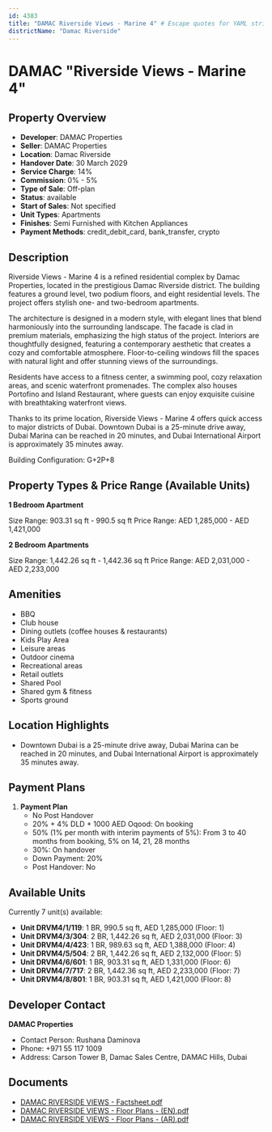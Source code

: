 ```yaml
---
id: 4383
title: "DAMAC Riverside Views - Marine 4" # Escape quotes for YAML string
districtName: "Damac Riverside"
---
```


# DAMAC "Riverside Views - Marine 4"

## Property Overview
- **Developer**: DAMAC Properties
- **Seller**: DAMAC Properties
- **Location**: Damac Riverside
- **Handover Date**: 30 March 2029
- **Service Charge**: 14%
- **Commission**: 0% - 5%
- **Type of Sale**: Off-plan
- **Status**: available
- **Start of Sales**: Not specified
- **Unit Types**: Apartments
- **Finishes**: Semi Furnished with Kitchen Appliances
- **Payment Methods**: credit_debit_card, bank_transfer, crypto

## Description
Riverside Views - Marine 4 is a refined residential complex by Damac Properties, located in the prestigious Damac Riverside district. The building features a ground level, two podium floors, and eight residential levels. The project offers stylish one- and two-bedroom apartments.

The architecture is designed in a modern style, with elegant lines that blend harmoniously into the surrounding landscape. The facade is clad in premium materials, emphasizing the high status of the project. Interiors are thoughtfully designed, featuring a contemporary aesthetic that creates a cozy and comfortable atmosphere. Floor-to-ceiling windows fill the spaces with natural light and offer stunning views of the surroundings.

Residents have access to a fitness center, a swimming pool, cozy relaxation areas, and scenic waterfront promenades. The complex also houses Portofino and Island Restaurant, where guests can enjoy exquisite cuisine with breathtaking waterfront views.

Thanks to its prime location, Riverside Views - Marine 4 offers quick access to major districts of Dubai. Downtown Dubai is a 25-minute drive away, Dubai Marina can be reached in 20 minutes, and Dubai International Airport is approximately 35 minutes away.

Building Configuration: G+2P+8

## Property Types & Price Range (Available Units)
**1 Bedroom Apartment**

Size Range: 903.31 sq ft - 990.5 sq ft
Price Range: AED 1,285,000 - AED 1,421,000

**2 Bedroom Apartments**

Size Range: 1,442.26 sq ft - 1,442.36 sq ft
Price Range: AED 2,031,000 - AED 2,233,000

## Amenities
- BBQ
- Club house
- Dining outlets  (coffee houses & restaurants)
- Kids Play Area
- Leisure areas
- Outdoor cinema
- Recreational areas
- Retail outlets
- Shared Pool
- Shared gym & fitness
- Sports ground

## Location Highlights
- Downtown Dubai is a 25-minute drive away, Dubai Marina can be reached in 20 minutes, and Dubai International Airport is approximately 35 minutes away.

## Payment Plans
1. **Payment Plan**
   - No Post Handover
   - 20% + 4% DLD + 1000 AED Oqood: On booking
   - 50% (1% per month with interim payments of 5%): From 3 to 40 months from booking, 5% on 14, 21, 28 months
   - 30%: On handover
   - Down Payment: 20%
   - Post Handover: No

## Available Units
Currently 7 unit(s) available:
- **Unit DRVM4/1/119**: 1 BR, 990.5 sq ft, AED 1,285,000 (Floor: 1)
- **Unit DRVM4/3/304**: 2 BR, 1,442.26 sq ft, AED 2,031,000 (Floor: 3)
- **Unit DRVM4/4/423**: 1 BR, 989.63 sq ft, AED 1,388,000 (Floor: 4)
- **Unit DRVM4/5/504**: 2 BR, 1,442.26 sq ft, AED 2,132,000 (Floor: 5)
- **Unit DRVM4/6/601**: 1 BR, 903.31 sq ft, AED 1,331,000 (Floor: 6)
- **Unit DRVM4/7/717**: 2 BR, 1,442.36 sq ft, AED 2,233,000 (Floor: 7)
- **Unit DRVM4/8/801**: 1 BR, 903.31 sq ft, AED 1,421,000 (Floor: 8)

## Developer Contact
**DAMAC Properties**
- Contact Person: Rushana Daminova
- Phone: +971 55 117 1009
- Address: Carson Tower B, Damac Sales Centre, DAMAC Hills, Dubai

## Documents
- [DAMAC RIVERSIDE VIEWS - Factsheet.pdf](https://cdn.geniemap.net/2025/01/28/vsHzQ0eHucLItSIzTtU2Uf5A6TGYO9PopUJalXcy.pdf)
- [DAMAC RIVERSIDE VIEWS - Floor Plans - (EN).pdf](https://cdn.geniemap.net/2025/01/28/5oeGDoz5mvWfHeNXotPPA91xTrUrPQQYJbSPYyxc.pdf)
- [DAMAC RIVERSIDE VIEWS - Floor Plans - (AR).pdf](https://cdn.geniemap.net/2025/02/10/dSNlraBjlo4KuuOMzLMz78ZkWBZYyoEkLsOtLBCg.pdf)
